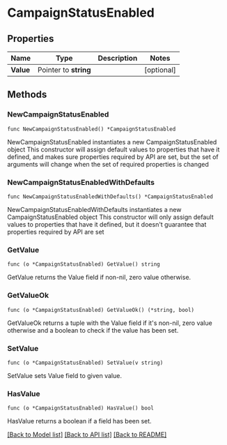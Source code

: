 # CampaignStatusEnabled

## Properties

Name | Type | Description | Notes
------------ | ------------- | ------------- | -------------
**Value** | Pointer to **string** |  | [optional] 

## Methods

### NewCampaignStatusEnabled

`func NewCampaignStatusEnabled() *CampaignStatusEnabled`

NewCampaignStatusEnabled instantiates a new CampaignStatusEnabled object
This constructor will assign default values to properties that have it defined,
and makes sure properties required by API are set, but the set of arguments
will change when the set of required properties is changed

### NewCampaignStatusEnabledWithDefaults

`func NewCampaignStatusEnabledWithDefaults() *CampaignStatusEnabled`

NewCampaignStatusEnabledWithDefaults instantiates a new CampaignStatusEnabled object
This constructor will only assign default values to properties that have it defined,
but it doesn't guarantee that properties required by API are set

### GetValue

`func (o *CampaignStatusEnabled) GetValue() string`

GetValue returns the Value field if non-nil, zero value otherwise.

### GetValueOk

`func (o *CampaignStatusEnabled) GetValueOk() (*string, bool)`

GetValueOk returns a tuple with the Value field if it's non-nil, zero value otherwise
and a boolean to check if the value has been set.

### SetValue

`func (o *CampaignStatusEnabled) SetValue(v string)`

SetValue sets Value field to given value.

### HasValue

`func (o *CampaignStatusEnabled) HasValue() bool`

HasValue returns a boolean if a field has been set.


[[Back to Model list]](../README.md#documentation-for-models) [[Back to API list]](../README.md#documentation-for-api-endpoints) [[Back to README]](../README.md)


